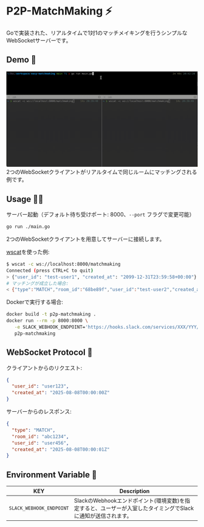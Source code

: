 # P2P-MatchMaking ⚡️

Goで実装された、リアルタイムで1対1のマッチメイキングを行うシンプルなWebSocketサーバーです。

## Demo 🛜

![demo](demo.gif)
2つのWebSocketクライアントがリアルタイムで同じルームにマッチングされる例です。

## Usage 🧑‍💻

サーバー起動（デフォルト待ち受けポート: 8000、`--port` フラグで変更可能）
```bash
go run ./main.go
```

2つのWebSocketクライアントを用意してサーバーに接続します。

[wscat](https://github.com/websockets/wscat)を使った例:
```bash
$ wscat -c ws://localhost:8000/matchmaking
Connected (press CTRL+C to quit)
> {"user_id": "test-user1", "created_at": "2099-12-31T23:59:58+00:00"}
# マッチングが成立した場合:
< {"type":"MATCH","room_id":"68be89f","user_id":"test-user2","created_at":"2024-05-29T20:43:03.897592+09:00"}
```

Dockerで実行する場合:
```bash
docker build -t p2p-matchmaking .
docker run --rm -p 8000:8000 \
   -e SLACK_WEBHOOK_ENDPOINT='https://hooks.slack.com/services/XXX/YYY/ZZZ' \
   p2p-matchmaking
```

## WebSocket Protocol 📡

クライアントからのリクエスト:
```json
{
  "user_id": "user123",
  "created_at": "2025-08-08T00:00:00Z"
}
```

サーバーからのレスポンス:
```json
{
  "type": "MATCH",
  "room_id": "abc1234",
  "user_id": "user456",
  "created_at": "2025-08-08T00:00:01Z"
}
```

## Environment Variable 🍩
| KEY | Description |
| --- | --- |
|`SLACK_WEBHOOK_ENDPOINT` | SlackのWebhookエンドポイント(環境変数)を指定すると、ユーザーが入室したタイミングでSlackに通知が送信されます。 |
